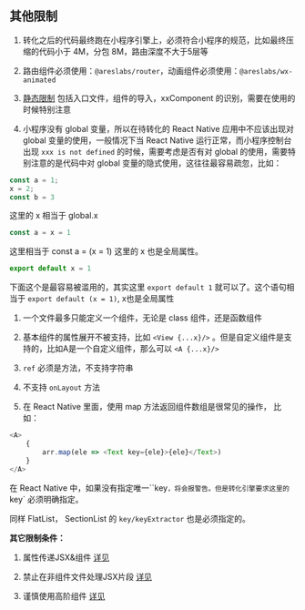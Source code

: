 ## 其他限制

1. 转化之后的代码最终跑在小程序引擎上，必须符合小程序的规范，比如最终压缩的代码小于 4M，分包 8M，路由深度不大于5层等

2. 路由组件必须使用：`@areslabs/router`，动画组件必须使用：`@areslabs/wx-animated`

3. [静态限制](./静态限制.md) 包括入口文件，组件的导入，xxComponent 的识别，需要在使用的时候特别注意

4. 小程序没有 global 变量，所以在待转化的 React Native 应用中不应该出现对 global 变量的使用，一般情况下当 React Native 运行正常，而小程序控制台出现 `xxx is not defined` 的时候，需要考虑是否有对 global 的使用，需要特别注意的是代码中对 global 变量的隐式使用，这往往最容易疏忽，比如：

```javascript
const a = 1;
x = 2;
const b = 3
```

这里的 x 相当于 global.x 

```javascript
const a = x = 1
```

这里相当于 const a = (x = 1) 这里的 x 也是全局属性。

```javascript
export default x = 1
```

下面这个是最容易被滥用的，其实这里 `export default 1` 就可以了。这个语句相当于 `export default (x = 1)`, x也是全局属性   

1. 一个文件最多只能定义一个组件，无论是 class 组件，还是函数组件

2. 基本组件的属性展开不被支持，比如 `<View {...x}/>` 。但是自定义组件是支持的，比如A是一个自定义组件，那么可以 `<A {...x}/>`

3. `ref` 必须是方法，不支持字符串

4. 不支持 `onLayout` 方法

5. 在 React Native 里面，使用 map 方法返回组件数组是很常见的操作， 比如：

```javascript
<A>
    {
        arr.map(ele => <Text key={ele}>{ele}</Text>)
    }
</A>
```
在 React Native 中，如果没有指定唯一``key`，将会报警告。但是转化引擎要求这里的 `key` 必须明确指定。

同样 FlatList， SectionList 的 `key/keyExtractor` 也是必须指定的。 

**其它限制条件：**

1. 属性传递JSX&组件 [详见](./属性传递JSX&组件.md)

2. 禁止在非组件文件处理JSX片段 [详见](./外部JSX片段.md)

3. 谨慎使用高阶组件 [详见](./高阶组件.md)